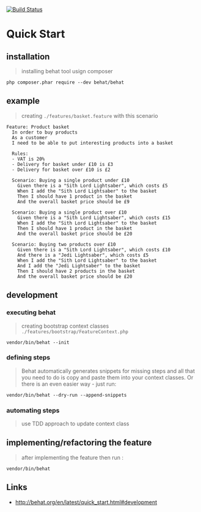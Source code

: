 [![Build Status](https://travis-ci.org/harryosmar/bdd-behat-tdd.svg?branch=master)](https://travis-ci.org/harryosmar/bdd-behat-tdd)

# Quick Start

## installation

> installing behat tool usign composer
```
php composer.phar require --dev behat/behat
```

## example

> creating `./features/basket.feature` with this scenario

```gherkin
Feature: Product basket
  In order to buy products
  As a customer
  I need to be able to put interesting products into a basket

  Rules:
  - VAT is 20%
  - Delivery for basket under £10 is £3
  - Delivery for basket over £10 is £2

  Scenario: Buying a single product under £10
    Given there is a "Sith Lord Lightsaber", which costs £5
    When I add the "Sith Lord Lightsaber" to the basket
    Then I should have 1 product in the basket
    And the overall basket price should be £9

  Scenario: Buying a single product over £10
    Given there is a "Sith Lord Lightsaber", which costs £15
    When I add the "Sith Lord Lightsaber" to the basket
    Then I should have 1 product in the basket
    And the overall basket price should be £20

  Scenario: Buying two products over £10
    Given there is a "Sith Lord Lightsaber", which costs £10
    And there is a "Jedi Lightsaber", which costs £5
    When I add the "Sith Lord Lightsaber" to the basket
    And I add the "Jedi Lightsaber" to the basket
    Then I should have 2 products in the basket
    And the overall basket price should be £20
```

## development

### executing behat

> creating bootstrap context classes `./features/bootstrap/FeatureContext.php`
```
vendor/bin/behat --init
```

### defining steps

> Behat automatically generates snippets for missing steps and all that you need to do is copy and paste them into your context classes. Or there is an even easier way - just run:
```
vendor/bin/behat --dry-run --append-snippets
```

### automating steps

> use TDD approach to update context class

## implementing/refactoring the feature

> after implementing the feature then run :
```
vendor/bin/behat
```

## Links

- http://behat.org/en/latest/quick_start.html#development